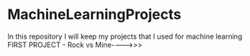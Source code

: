 # MachineLearningProjects
In this repository I will keep my projects that I used for machine learning
FIRST PROJECT - Rock vs Mine---->>>

